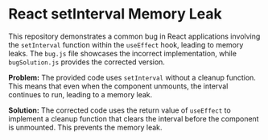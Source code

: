 # React setInterval Memory Leak
This repository demonstrates a common bug in React applications involving the `setInterval` function within the `useEffect` hook, leading to memory leaks.  The `bug.js` file showcases the incorrect implementation, while `bugSolution.js` provides the corrected version.

**Problem:**
The provided code uses `setInterval` without a cleanup function. This means that even when the component unmounts, the interval continues to run, leading to a memory leak. 

**Solution:**
The corrected code uses the return value of `useEffect` to implement a cleanup function that clears the interval before the component is unmounted. This prevents the memory leak. 